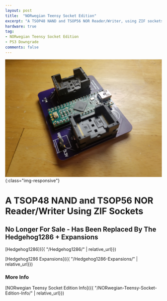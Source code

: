 ```yaml
---
layout: post
title:  "NORwegian Teensy Socket Edition"
excerpt: "A TSOP48 NAND and TSOP56 NOR Reader/Writer, using ZIF sockets"
hardware: true
tag:
- NORwegian Teensy Socket Edition 
- PS3 Downgrade
comments: false
---
```


![NORwegianTeensySocketEdition](/assets/img/NORwegianTeensySocketGlamour.jpg){:class="img-responsive"}

# A TSOP48 NAND and TSOP56 NOR Reader/Writer Using ZIF Sockets
## No Longer For Sale - Has Been Replaced By The Hedgehog1286 + Expansions

[Hedgehog1286]({{ "/Hedgehog1286/" | relative_url}})

[Hedgehog1286 Expansions]({{ "/Hedgehog1286-Expansions/" | relative_url}})

### More Info
[NORwegian Teensy Socket Edition Info]({{ "/NORwegian-Teensy-Socket-Edition-Info/" | relative_url}})





